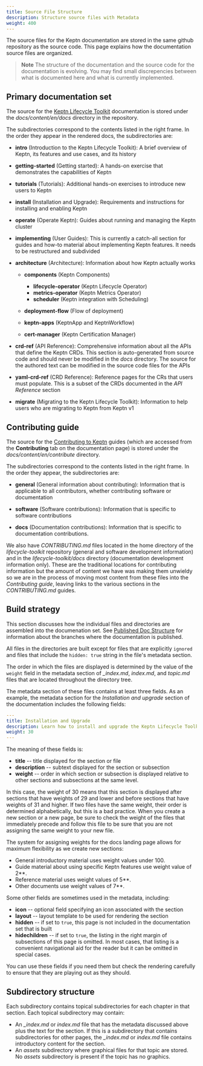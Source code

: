 ```yaml
---
title: Source File Structure
description: Structure source files with Metadata
weight: 400
---
```


The source files for the Keptn documentation
are stored in the same github repository as the source code.
This page explains how the documentation source files are organized.

> **Note** The structure of the documentation
  and the source code for the documentation is evolving.
  You may find small discrepencies between
  what is documented here and what is currently implemented.

## Primary documentation set

The source for the
[Keptn Lifecycle Toolkit](https://lifecycle.keptn.sh/docs)
documentation is stored under
the *docs/content/en/docs* directory in the repository.

The subdirectories correspond to the contents listed in the right frame.
In the order they appear in the rendered docs, the subdirectories are:

* **intro** (Introduction to the Keptn Lifecycle Toolkit):
  A brief overview of Keptn, its features and use cases, and its history
* **getting-started** (Getting started):
  A hands-on exercise that demonstrates the capabilities of Keptn
* **tutorials** (Tutorials):
  Additional hands-on exercises to introduce new users to Keptn
* **install** (Installation and Upgrade):
  Requirements and instructions for installing and enabling Keptn
* **operate** (Operate Keptn):
  Guides about running and managing the Keptn cluster
* **implementing** (User Guides):
  This is currently a catch-all section
  for guides and how-to material about implementing Keptn features.
  It needs to be restructured and subdivided
* **architecture** (Architecture):
  Information about how Keptn actually works

  * **components** (Keptn Components)

    * **lifecycle-operator** (Keptn Lifecycle Operator)
    * **metrics-operator** (Keptn Metrics Operator)
    * **scheduler** (Keptn integration with Scheduling)

  * **deployment-flow** (Flow of deployment)
  * **keptn-apps** (KeptnApp and KeptnWorkflow)
  * **cert-manager** (Keptn Certification Manager)

* **crd-ref** (API Reference):
  Comprehensive information about all the APIs that define the Keptn CRDs.
  This section is auto-generated from source code
  and should never be modified in the *docs* directory.
  The source for the authored text can be modified
  in the source code files for the APIs
* **yaml-crd-ref** (CRD Reference):
  Reference pages for the CRs that users must populate.
  This is a subset of the CRDs documented in the *API Reference* section
* **migrate** (Migrating to the Keptn Lifecycle Toolkit):
  Information to help users who are migrating to Keptn
  from Keptn v1

## Contributing guide

The source for the
[Contributing to Keptn](https://lifecycle.keptn.sh/contribute/)
guides
(which are accessed from the **Contributing** tab on the documentation page)
is stored under the *docs/content/en/contribute* directory.

The subdirectories correspond to the contents listed in the right frame.
In the order they appear, the subdirectories are:

* **general** (General information about contributing):
  Information that is applicable to all contributors,
  whether contributing software or documentation

* **software** (Software contributions):
  Information that is specific to software contributions

* **docs** (Documentation contributions):
  Information that is specific to documentation contributions.

We also have *CONTRIBUTING.md* files located in the
home directory of the *lifecycle-toolkit* repository
(general and software development information)
and in the *lifecycle-toolkit/docs* directory
(documentation development information only).
These are the traditional locations for contributing information
but the amount of content we have was making them unwieldy
so we are in the process of moving most content from these files
into the *Contributing guide*,
leaving links to the various sections in the *CONTRIBUTING.md* guides.

## Build strategy

This section discusses how the individual files and directories
are assembled into the documenation set.
See
[Published Doc Structure](../publish)
for information about the branches where the documentation is published.

All files in the directories are built
except for files that are explicitly `ignored`
and files that include the `hidden: true` string in the file's metadata section.

The order in which the files are displayed
is determined by the value of the `weight` field
in the metadata section of *_index.md*, *index.md*,
and *topic.md* files that are located throughout the directory tree.

The metadata section of these files contains at least three fields.
As an example, the metadata section for the *Installation and upgrade* section
of the documentation includes the following fields:

```yaml
---
title: Installation and Upgrade
description: Learn how to install and upgrade the Keptn Lifecycle Toolkit
weight: 30
---
```

The meaning of these fields is:

* **title** -- title displayed for the section or file
* **description** -- subtext displayed for the section or subsection
* **weight** -- order in which section or subsection is displayed
  relative to other sections and subsections at the same level.

In this case, the weight of 30 means that this section is displayed
after sections that have weights of 29 and lower
and before sections that have weights of 31 and higher.
If two files have the same weight,
their order is determined alphabetically,
but this is a bad practice.
When you create a new section or a new page,
be sure to check the weight of the files
that immediately precede and follow this file
to be sure that you are not assigning the same weight to your new file.

The system for assigning weights for the docs landing page
allows for maximum flexibility as we create new sections:

* General introductory material uses weight values under 100.
* Guide material about using specific Keptn features
  use weight value of 2**.
* Reference material uses weight values of 5**.
* Other documents use weight values of 7**.

Some other fields are sometimes used in the metadata, including:

* **icon** -- optional field specifying an icon associated with the section
* **layout** -- layout template to be used for rendering the section
* **hidden** -- if set to `true`, this page is not included in the
  documentation set that is built
* **hidechildren** -- if set to `true`,
  the listing in the right margin of subsections of this page is omitted.
  In most cases, that listing is a convenient navigational aid for the reader
  but it can be omitted in special cases.

You can use these fields if you need them
but check the rendering carefully
to ensure that they are playing out as they should.

## Subdirectory structure

Each subdirectory contains topical subdirectories for each chapter in that section.
Each topical subdirectory may contain:

* An *_index.md* or *index.md* file that has the metadata discussed above
  plus the text for the section.
  If this is a subdirectory that contains subdirectories for other pages,
  the *_index.md* or *index.md* file
  contains introductory content for the section.
* An *assets* subdirectory where graphical files for that topic are stored.
  No *assets* subdirectory is present if the topic has no graphics.
